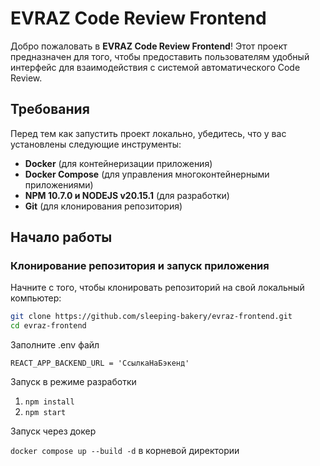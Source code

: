 # EVRAZ Code Review Frontend

Добро пожаловать в **EVRAZ Code Review Frontend**! Этот проект предназначен для того, чтобы предоставить пользователям удобный интерфейс для взаимодействия с системой автоматического Code Review.

## Требования

Перед тем как запустить проект локально, убедитесь, что у вас установлены следующие инструменты:

- **Docker** (для контейнеризации приложения)
- **Docker Compose** (для управления многоконтейнерными приложениями)
- **NPM 10.7.0 и NODEJS v20.15.1** (для разработки)
- **Git** (для клонирования репозитория)

## Начало работы

### Клонирование репозитория и запуск приложения

Начните с того, чтобы клонировать репозиторий на свой локальный компьютер:

```bash
git clone https://github.com/sleeping-bakery/evraz-frontend.git
cd evraz-frontend
```

Заполните .env файл

```
REACT_APP_BACKEND_URL = 'СсылкаНаБэкенд'
```

Запуск в режиме разработки

1. `npm install`
2. `npm start`

Запуск через докер

`docker compose up --build -d` в корневой директории